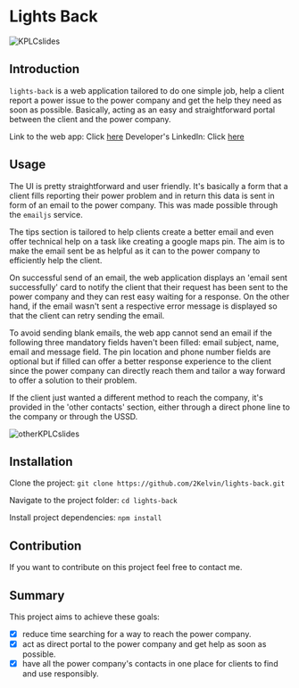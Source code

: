 # Lights Back

![KPLCslides](https://github.com/2Kelvin/lights-back/assets/85868026/ce283a08-2b22-452c-91e0-3b44691b4abd)

## Introduction

`lights-back` is a web application tailored to do one simple job, help a client report a power issue to the power company and get the help they need as soon as possible. Basically, acting as an easy and straightforward portal between the client and the power company.

Link to the web app: Click [here](https://github.com/2Kelvin/lights-back)
Developer's LinkedIn: Click [here](https://www.linkedin.com/in/kelvin-njihia)

## Usage

The UI is pretty straightforward and user friendly. It's basically a form that a client fills reporting their power problem and in return this data is sent in form of an email to the power company. This was made possible through the `emailjs` service.

The tips section is tailored to help clients create a better email and even offer technical help on a task like creating a google maps pin. The aim is to make the email sent be as helpful as it can to the power company to efficiently help the client.

On successful send of an email, the web application displays an 'email sent successfully' card to notify the client that their request has been sent to the power company and they can rest easy waiting for a response. On the other hand, if the email wasn't sent a respective error message is displayed so that the client can retry sending the email.

To avoid sending blank emails, the web app cannot send an email if the following three mandatory fields haven't been filled: email subject, name, email and message field. The pin location and phone number fields are optional but if filled can offer a better response experience to the client since the power company can directly reach them and tailor a way forward to offer a solution to their problem.

If the client just wanted a different method to reach the company, it's provided in the 'other contacts' section, either through a direct phone line to the company or through the USSD.

![otherKPLCslides](https://github.com/2Kelvin/lights-back/assets/85868026/ca8d6828-3e5c-4ef1-909d-2e0c970a3bee)

## Installation

Clone the project:
```git clone https://github.com/2Kelvin/lights-back.git```

Navigate to the project folder:
```cd lights-back```

Install project dependencies:
```npm install```

## Contribution

If you want to contribute on this project feel free to contact me.

## Summary

This project aims to achieve these goals:
- [x] reduce time searching for a way to reach the power company.
- [x] act as direct portal to the power company and get help as soon as possible.
- [x] have all the power company's contacts in one place for clients to find and use responsibly. 